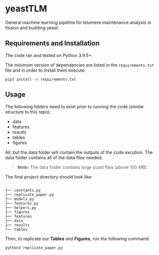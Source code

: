 # yeastTLM
General machine learning pipeline for telomere maintenance analysis in fission and budding yeast.

## Requirements and Installation
The code ran and tested on Python 3.9.5+.

The minimum version of dependencies are listed in the `requirements.txt` file and in order to install them execute:
```
pip3 install -r requirements.txt
```

## Usage
The following folders need to exist prior to running the code (similar structure to this repo): 

- data 
- features
- results
- tables
- figures

All, but the data folder will contain the outputs of the code excution. 
The data folder contains all of the data files needed.
> **Note:** The data folder contians large sized files (above 100 MB).

The final project directory should look like:
```
.
├── constants.py
├── replicate_paper.py
├── models.py
├── features.py
├── helpers.py
├── figures
├── features
├── data
├── results
└── tables
```

Then, to replicate our **Tables** and **Figures**, run the following command:
```
python3 replicate_paper.py
```
